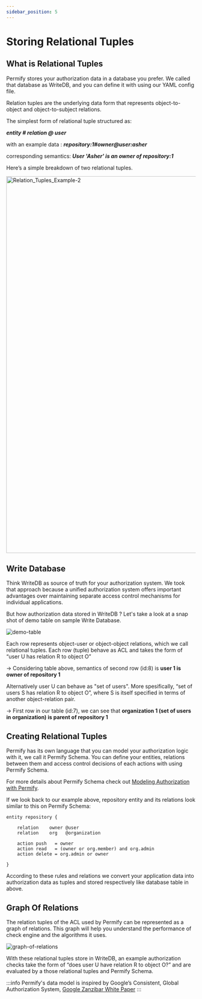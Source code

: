 ```yaml
---
sidebar_position: 5
---
```


# Storing Relational Tuples

## What is Relational Tuples

Permify stores your authorization data in a database you prefer. We called that database as WriteDB, and you can define it with using our YAML config file.

Relation tuples are the underlying data form that represents object-to-object and object-to-subject relations. 

The simplest form of relational tuple structured as:

***entity # relation @ user***

with an example data : ***repository:1#owner@user:asher***

corresponding semantics: ***User 'Asher' is an owner of repository:1***

Here’s a simple breakdown of two relational tuples.

<img width="1000" alt="Relation_Tuples_Example-2" src="https://user-images.githubusercontent.com/34595361/183959294-149fcbb9-7f10-4c1e-8d66-20a839893909.png">


## Write Database 

Think WriteDB as source of truth for your authorization system. We took that approach because a unified authorization system offers important advantages over maintaining separate access control mechanisms for individual applications.

But how authorization data stored in WriteDB ? Let's take a look at a snap shot of demo table on sample Write Database.

![demo-table](https://user-images.githubusercontent.com/34595361/180988784-a9424088-2d4f-4cee-8db4-96adde40d27d.png)

Each row represents object-user or object-object relations, which we call relational tuples. Each row (tuple) behave as ACL and takes the form of “user U has relation R to object O”

→ Considering table above, semantics of second row (id:8) is **user 1 is owner of repository 1**

Alternatively user U can behave as "set of users".
More spesifically, “set of users S has relation R to object O”, where S is itself specified in terms of another object-relation pair. 

 → First row in our table (id:7), we can see that **organization 1 (set of users in organization) is parent of repository 1**


## Creating Relational Tuples 

Permify has its own language that you can model your authorization logic with it, we call it Permify Schema. You can define your entities, relations between them and access control decisions of each actions with using Permify Schema. 

For more details about Permify Schema check out [Modeling Authorization with Permify].

[Modeling Authorization with Permify]: /docs/getting-started/modeling

If we look back to our example above, repository entity and its relations look similar to this on Permify Schema:

```perm
entity repository {

    relation    owner @user       
    relation    org   @organization   

    action push   = owner
    action read   = (owner or org.member) and org.admin
    action delete = org.admin or owner

} 
```

According to these rules and relations we convert your application data into authorization data as tuples and stored respectively like database table in above.

## Graph Of Relations

The relation tuples of the ACL used by Permify can be represented as a graph of relations. This graph will help you
understand the performance of check engine and the algorithms it uses.

![graph-of-relations](https://user-images.githubusercontent.com/34595361/181000466-d2f28fc7-3c41-49b3-8731-3c4b34643075.png)

With these relational tuples store in WriteDB, an example authorization checks take the form of “does user U have relation R to object O?” and are evaluated by a those relational tuples and Permify Schema.

:::info
Permify's data model is inspired by Google’s Consistent, Global Authorization System, [Google Zanzibar White Paper](https://storage.googleapis.com/pub-tools-public-publication-data/pdf/41f08f03da59f5518802898f68730e247e23c331.pdf)
:::

